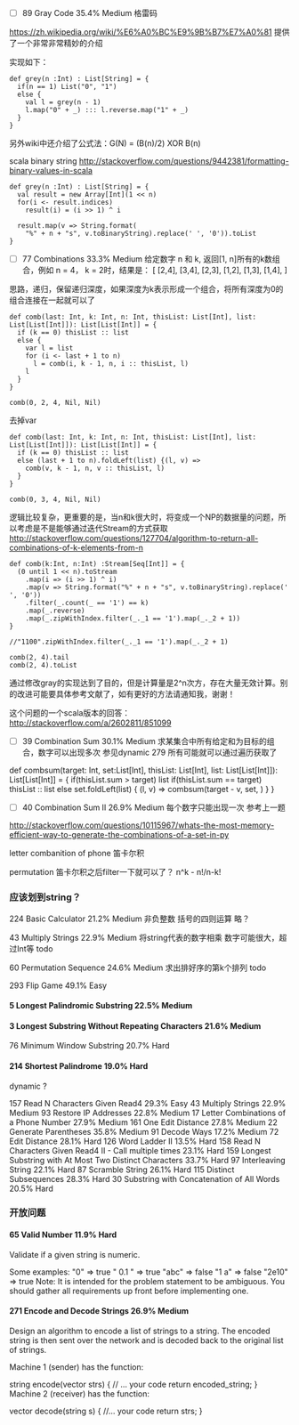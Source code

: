 * [ ] 89	Gray Code	35.4%	Medium
格雷码

https://zh.wikipedia.org/wiki/%E6%A0%BC%E9%9B%B7%E7%A0%81
提供了一个非常非常精妙的介绍

实现如下：

```
def grey(n :Int) : List[String] = {
  if(n == 1) List("0", "1")
  else {
    val l = grey(n - 1)
    l.map("0" + _) ::: l.reverse.map("1" + _)
  }
}
```

另外wiki中还介绍了公式法：G(N) = (B(n)/2) XOR B(n)

scala binary string http://stackoverflow.com/questions/9442381/formatting-binary-values-in-scala

```
def grey(n :Int) : List[String] = {
  val result = new Array[Int](1 << n)
  for(i <- result.indices)
    result(i) = (i >> 1) ^ i

  result.map(v => String.format(
    "%" + n + "s", v.toBinaryString).replace(' ', '0')).toList
}
```

* [ ] 77	Combinations	33.3%	Medium
给定数字 n 和 k, 返回[1, n]所有的k数组合，例如 n = 4， k = 2时，结果是：
[
	[2,4],
	[3,4],
	[2,3],
	[1,2],
	[1,3],
	[1,4],
]

思路，递归，保留递归深度，如果深度为k表示形成一个组合，将所有深度为0的组合连接在一起就可以了


```
def comb(last: Int, k: Int, n: Int, thisList: List[Int], list: List[List[Int]]): List[List[Int]] = {
  if (k == 0) thisList :: list
  else {
    var l = list
    for (i <- last + 1 to n)
      l = comb(i, k - 1, n, i :: thisList, l)
    l
  }
}

comb(0, 2, 4, Nil, Nil)
```

去掉var

```
def comb(last: Int, k: Int, n: Int, thisList: List[Int], list: List[List[Int]]): List[List[Int]] = {
  if (k == 0) thisList :: list
  else (last + 1 to n).foldLeft(list) {(l, v) =>
    comb(v, k - 1, n, v :: thisList, l)
  }
}

comb(0, 3, 4, Nil, Nil)
```

逻辑比较复杂，更重要的是，当n和k很大时，将变成一个NP的数据量的问题，所以考虑是不是能够通过迭代Stream的方式获取
http://stackoverflow.com/questions/127704/algorithm-to-return-all-combinations-of-k-elements-from-n

```
def comb(k:Int, n:Int) :Stream[Seq[Int]] = {
  (0 until 1 << n).toStream
    .map(i => (i >> 1) ^ i)
    .map(v => String.format("%" + n + "s", v.toBinaryString).replace(' ', '0'))
    .filter(_.count(_ == '1') == k)
    .map(_.reverse)
    .map(_.zipWithIndex.filter(_._1 == '1').map(_._2 + 1))
}

//"1100".zipWithIndex.filter(_._1 == '1').map(_._2 + 1)

comb(2, 4).tail
comb(2, 4).toList
```

通过修改gray的实现达到了目的，但是计算量是2^n次方，存在大量无效计算。别的改进可能要具体参考文献了，如有更好的方法请通知我，谢谢！

这个问题的一个scala版本的回答：http://stackoverflow.com/a/2602811/851099



* [ ] 39	Combination Sum	30.1%	Medium
求某集合中所有给定和为目标的组合，数字可以出现多次
参见dynamic 279
所有可能就可以通过遍历获取了

def combsum(target: Int, set:List[Int], thisList: List[Int], list: List[List[Int]]): List[List[Int]] = {
  if(thisList.sum > target) list
  if(thisList.sum == target) thisList :: list
  else set.foldLeft(list) { (l, v) => combsum(target - v, set, ) }
}





* [ ] 40	Combination Sum II	26.9%	Medium
每个数字只能出现一次
参考上一题

http://stackoverflow.com/questions/10115967/whats-the-most-memory-efficient-way-to-generate-the-combinations-of-a-set-in-py

letter combanition of phone
笛卡尔积


permutation
笛卡尔积之后filter一下就可以了？
n^k - n!/n-k!




### 应该划到string？

224	Basic Calculator	21.2%	Medium
非负整数 括号的四则运算
略？


43	Multiply Strings	22.9%	Medium
将string代表的数字相乘
数字可能很大，超过Int等
todo







60	Permutation Sequence	24.6%	Medium
求出排好序的第k个排列
todo


293	Flip Game 	49.1%	Easy


#### 5	Longest Palindromic Substring	22.5%	Medium
#### 3	Longest Substring Without Repeating Characters	21.6%	Medium
76	Minimum Window Substring	20.7%	Hard

#### 214	Shortest Palindrome	19.0%	Hard

dynamic ?


157	Read N Characters Given Read4 	29.3%	Easy
43	Multiply Strings	22.9%	Medium
93	Restore IP Addresses	22.8%	Medium
17	Letter Combinations of a Phone Number	27.9%	Medium
161	One Edit Distance 	27.8%	Medium
22	Generate Parentheses	35.8%	Medium
91	Decode Ways	17.2%	Medium
72	Edit Distance	28.1%	Hard
126	Word Ladder II	13.5%	Hard
158	Read N Characters Given Read4 II - Call multiple times 	23.1%	Hard
159	Longest Substring with At Most Two Distinct Characters 	33.7%	Hard
97	Interleaving String	22.1%	Hard
87	Scramble String	26.1%	Hard
115	Distinct Subsequences	28.3%	Hard
30	Substring with Concatenation of All Words	20.5%	Hard





### 开放问题

#### 65	Valid Number	11.9%	Hard

Validate if a given string is numeric.

Some examples:
"0" => true
" 0.1 " => true
"abc" => false
"1 a" => false
"2e10" => true
Note: It is intended for the problem statement to be ambiguous. You should gather all requirements up front before implementing one.



#### 271	Encode and Decode Strings 	26.9%	Medium
Design an algorithm to encode a list of strings to a string. The encoded string is then sent over the network and is decoded back to the original list of strings.

Machine 1 (sender) has the function:

string encode(vector<string> strs) {
  // ... your code
  return encoded_string;
}
Machine 2 (receiver) has the function:

vector<string> decode(string s) {
  //... your code
  return strs;
} 

